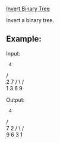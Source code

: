 [Invert Binary Tree](https://leetcode.com/problems/invert-binary-tree/)

Invert a binary tree.

## Example:

Input:

     4
   /   \
  2     7
 / \   / \
1   3 6   9

Output:

     4
   /   \
  7     2
 / \   / \
9   6 3   1

